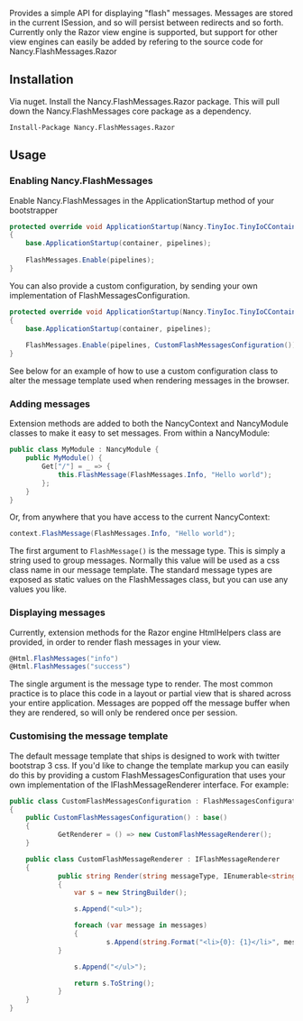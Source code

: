 Provides a simple API for displaying "flash" messages. Messages are stored in the current ISession, and so will persist between redirects and so forth. Currently only the Razor view engine is supported, but support for other view engines can easily be added by refering to the source code for Nancy.FlashMessages.Razor

## Installation

Via nuget. Install the Nancy.FlashMessages.Razor package. This will pull down the Nancy.FlashMessages core package as a dependency.

```
Install-Package Nancy.FlashMessages.Razor
```

## Usage

### Enabling Nancy.FlashMessages

Enable Nancy.FlashMessages in the ApplicationStartup method of your bootstrapper

```csharp
protected override void ApplicationStartup(Nancy.TinyIoc.TinyIoCContainer container, Nancy.Bootstrapper.IPipelines pipelines)
{
	base.ApplicationStartup(container, pipelines);
    
	FlashMessages.Enable(pipelines);
}
```

You can also provide a custom configuration, by sending your own implementation of FlashMessagesConfiguration.

```csharp
protected override void ApplicationStartup(Nancy.TinyIoc.TinyIoCContainer container, Nancy.Bootstrapper.IPipelines pipelines)
{
	base.ApplicationStartup(container, pipelines);
    
	FlashMessages.Enable(pipelines, CustomFlashMessagesConfiguration());
}
```

See below for an example of how to use a custom configuration class to alter the message template used when rendering messages in the browser.

### Adding messages

Extension methods are added to both the NancyContext and NancyModule classes to make it easy to set messages. From within a NancyModule:

```csharp
public class MyModule : NancyModule {
	public MyModule() {
		Get["/"] = _ => {
			this.FlashMessage(FlashMessages.Info, "Hello world");
		};
	}
}
```

Or, from anywhere that you have access to the current NancyContext:

```csharp
context.FlashMessage(FlashMessages.Info, "Hello world");
```

The first argument to `FlashMessage()` is the message type. This is simply a string used to group messages. Normally this value will be used as a css class name in our message template. The standard message types are exposed as static values on the FlashMessages class, but you can use any values you like.

### Displaying messages

Currently, extension methods for the Razor engine HtmlHelpers class are provided, in order to render flash messages in your view.

```csharp
@Html.FlashMessages("info")
@Html.FlashMessages("success")
```

The single argument is the message type to render. The most common practice is to place this code in a layout or partial view that is shared across your entire application. Messages are popped off the message buffer when they are rendered, so will only be rendered once per session.

### Customising the message template

The default message template that ships is designed to work with twitter bootstrap 3 css. If you'd like to change the template markup you can easily do this by providing a custom FlashMessagesConfiguration that uses your own implementation of the IFlashMessageRenderer interface. For example:

```csharp
public class CustomFlashMessagesConfiguration : FlashMessagesConfiguration
{
	public CustomFlashMessagesConfiguration() : base()
	{
    		GetRenderer = () => new CustomFlashMessageRenderer();
	}

	public class CustomFlashMessageRenderer : IFlashMessageRenderer
	{
    		public string Render(string messageType, IEnumerable<string> messages)
    		{
        		var s = new StringBuilder();

		        s.Append("<ul>");

        		foreach (var message in messages)
        		{
            			s.Append(string.Format("<li>{0}: {1}</li>", messageType, message));
			}

        		s.Append("</ul>");

		        return s.ToString();
    		}
	}
}
```
